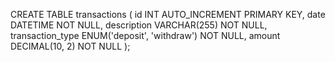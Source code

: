 CREATE TABLE transactions (
    id INT AUTO_INCREMENT PRIMARY KEY,
    date DATETIME NOT NULL,
    description VARCHAR(255) NOT NULL,
    transaction_type ENUM('deposit', 'withdraw') NOT NULL,
    amount DECIMAL(10, 2) NOT NULL
);
